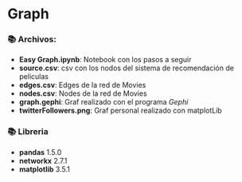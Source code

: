 # Graph

### 📚 Archivos:
* **Easy Graph.ipynb**: Notebook con los pasos a seguir
* **source.csv**: csv con los nodos del sistema de recomendación de peliculas
* **edges.csv**: Edges de la red de Movies
* **nodes.csv**: Nodes de la red de Movies
* **graph.gephi**: Graf realizado con el programa *Gephi*
* **twitterFollowers.png**: Graf personal realizado con matplotLib

### 📚 Libreria
* **pandas** 1.5.0
* **networkx** 2.7.1
* **matplotlib** 3.5.1
